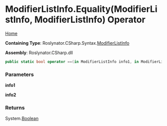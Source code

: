 <a name="_top"></a>

# ModifierListInfo\.Equality\(ModifierListInfo, ModifierListInfo\) Operator

[Home](../../../../../README.md#_top)

**Containing Type**: Roslynator\.CSharp\.Syntax\.[ModifierListInfo](../README.md#_top)

**Assembly**: Roslynator\.CSharp\.dll

```csharp
public static bool operator ==(in ModifierListInfo info1, in ModifierListInfo info2)
```

### Parameters

**info1**

**info2**

### Returns

System\.[Boolean](https://docs.microsoft.com/en-us/dotnet/api/system.boolean)


